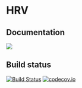 # HRV

## Documentation
[![](https://img.shields.io/badge/docs-dev-blue.svg)](https://LiScI-Lab.github.io/HRV.jl/dev)

## Build status
[![Build Status](https://travis-ci.org/LiScI-Lab/HRV.jl.svg?branch=master)](https://travis-ci.org/LiScI-Lab/HRV.jl)
[![codecov.io](http://codecov.io/github/LiScI-Lab/HRV.jl/coverage.svg?branch=master)](http://codecov.io/github/LiScI-Lab/HRV.jl?branch=master)

